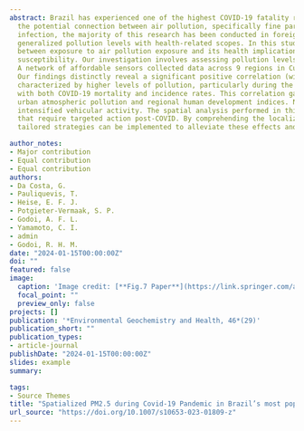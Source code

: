 ```yaml
---
abstract: Brazil has experienced one of the highest COVID-19 fatality rates globally. While numerous studies have explored 
  the potential connection between air pollution, specifically fine particulate matter (PM2.5), and the exacerbation of SARS-CoV-2 
  infection, the majority of this research has been conducted in foreign regions—Europe, the United States, and China—correlating 
  generalized pollution levels with health-related scopes. In this study, our objective is to investigate the localized connection 
  between exposure to air pollution exposure and its health implications within a specific Brazilian municipality, focusing on COVID-19 
  susceptibility. Our investigation involves assessing pollution levels through spatial interpolation of in situ PM2.5 measurements. 
  A network of affordable sensors collected data across 9 regions in Curitiba, as well as its metropolitan counterpart, Araucaria. 
  Our findings distinctly reveal a significant positive correlation (with r-values reaching up to 0.36, p-value < 0.01) between regions 
  characterized by higher levels of pollution, particularly during the winter months (with r-values peaking at 0.40, p-value < 0.05), 
  with both COVID-19 mortality and incidence rates. This correlation gains added significance due to the intricate interplay between 
  urban atmospheric pollution and regional human development indices. Notably, heightened pollution aligns with industrial hubs and 
  intensified vehicular activity. The spatial analysis performed in this study assumes a pivotal role by identifying priority regions 
  that require targeted action post-COVID. By comprehending the localized dynamics between air pollution and its health repercussions, 
  tailored strategies can be implemented to alleviate these effects and ensure the well-being of the public.

author_notes:
- Major contribution
- Equal contribution
- Equal contribution
authors:
- Da Costa, G.
- Pauliquevis, T.
- Heise, E. F. J.
- Potgieter-Vermaak, S. P.
- Godoi, A. F. L.
- Yamamoto, C. I.
- admin
- Godoi, R. H. M.
date: "2024-01-15T00:00:00Z"
doi: ""
featured: false
image:
  caption: 'Image credit: [**Fig.7 Paper**](https://link.springer.com/article/10.1007/s10653-023-01809-z/figures/5)'
  focal_point: ""
  preview_only: false
projects: []
publication: '*Environmental Geochemistry and Health, 46*(29)'
publication_short: ""
publication_types:
- article-journal
publishDate: "2024-01-15T00:00:00Z"
slides: example
summary: 

tags:
- Source Themes
title: "Spatialized PM2.5 during Covid-19 Pandemic in Brazil’s most populous Southern City: Implications for Post-Pandemic Era"
url_source: "https://doi.org/10.1007/s10653-023-01809-z"
---
```



